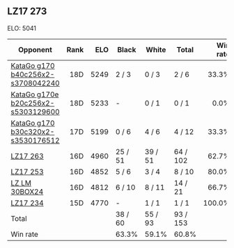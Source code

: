 ## LZ17 273 ##

ELO: 5041

Opponent | Rank | ELO | Black | White | Total | Win rate
---------|-----:|----:|-------|-------|-------|-------:
[KataGo g170 b40c256x2-s3708042240](KataGo%20g170%20b40c256x2-s3708042240.md) | 18D | 5249 | 2 / 3 | 0 / 3 | 2 / 6 | 33.3%
[KataGo g170e b20c256x2-s5303129600](KataGo%20g170e%20b20c256x2-s5303129600.md) | 18D | 5233 | - | 0 / 1 | 0 / 1 | 0.0%
[KataGo g170 b30c320x2-s3530176512](KataGo%20g170%20b30c320x2-s3530176512.md) | 17D | 5199 | 0 / 6 | 4 / 6 | 4 / 12 | 33.3%
[LZ17 263](LZ17%20263.md) | 16D | 4960 | 25 / 51 | 39 / 51 | 64 / 102 | 62.7%
[LZ17 253](LZ17%20253.md) | 16D | 4852 | 5 / 6 | 3 / 4 | 8 / 10 | 80.0%
[LZ LM 30BOX24](LZ%20LM%2030BOX24.md) | 16D | 4812 | 6 / 10 | 8 / 11 | 14 / 21 | 66.7%
[LZ17 234](LZ17%20234.md) | 15D | 4770 | - | 1 / 1 | 1 / 1 | 100.0%
Total | | | 38 / 60 | 55 / 93 | 93 / 153 | 
Win rate| | | 63.3% | 59.1% | 60.8% | 
